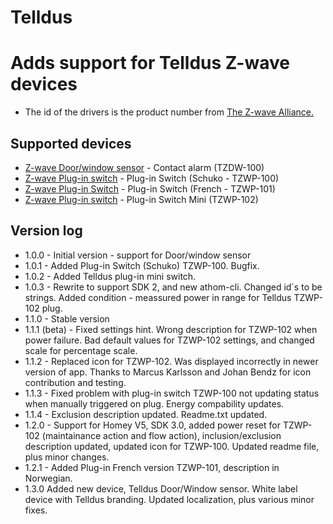 # Telldus

# Adds support for Telldus Z-wave devices
* The id of the drivers is the product number from [The Z-wave Alliance.](https://products.z-wavealliance.org/products/)
## Supported devices
* [Z-wave Door/window sensor](https://products.z-wavealliance.org/products/1455/) - Contact alarm (TZDW-100)
* [Z-wave Plug-in switch](https://products.z-wavealliance.org/products/1536/) - Plug-in Switch (Schuko - TZWP-100)
* [Z-wave Plug-in Switch](https://products.z-wavealliance.org/products/1542) - Plug-in Switch (French - TZWP-101)
* [Z-wave Plug-in switch](https://products.z-wavealliance.org/products/2892) - Plug-in Switch Mini (TZWP-102)

## Version log
* 1.0.0 - Initial version - support for Door/window sensor
* 1.0.1 - Added Plug-in Switch (Schuko) TZWP-100. Bugfix.
* 1.0.2 - Added Telldus plug-in mini switch.
* 1.0.3 - Rewrite to support SDK 2, and new athom-cli. Changed id´s to be strings. Added condition - meassured power in range for Telldus TZWP-102 plug.
* 1.1.0 - Stable version
* 1.1.1 (beta) - Fixed settings hint. Wrong description for TZWP-102 when power failure. Bad default values for TZWP-102 settings, and changed scale for percentage scale.
* 1.1.2 - Replaced icon for TZWP-102. Was displayed incorrectly in newer version of app. Thanks to Marcus Karlsson and Johan Bendz for icon contribution and testing.
* 1.1.3 - Fixed problem with plug-in switch TZWP-100 not updating status when manually triggered on plug. Energy compability updates.
* 1.1.4 - Exclusion description updated. Readme.txt updated.
* 1.2.0 - Support for Homey V5, SDK 3.0, added power reset for TZWP-102 (maintainance action and flow action), inclusion/exclusion description updated, updated icon for TZWP-100. Updated readme file, plus minor changes.
* 1.2.1 - Added Plug-in French version TZWP-101, description in Norwegian.
* 1.3.0 Added new device, Telldus Door/Window sensor. White label device with Telldus branding. Updated localization, plus various minor fixes.